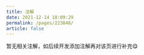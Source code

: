 ```yaml
---
title: 注解
date: 2021-12-14 18:09:29
permalink: /pages/223848/
article: false
---
```


暂无相关注解，如后续开发添加注解再对该页进行补充😋

